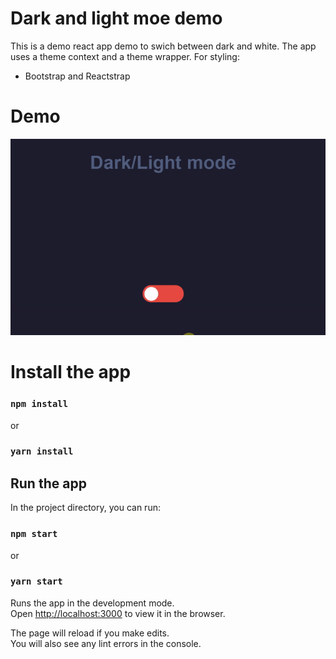 # Dark and light moe demo

This is a demo react app demo to swich between dark and white.
The app uses a theme context and a theme wrapper.
For styling:

- Bootstrap and Reactstrap

# Demo

![App's demo](public/demo.gif)

# Install the app

### `npm install`

or

### `yarn install`

## Run the app

In the project directory, you can run:

### `npm start`

or

### `yarn start`

Runs the app in the development mode.\
Open [http://localhost:3000](http://localhost:3000) to view it in the browser.

The page will reload if you make edits.\
You will also see any lint errors in the console.
